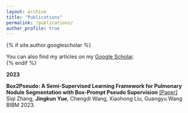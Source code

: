 ```yaml
---
layout: archive
title: "Publications"
permalink: /publications/
author_profile: true
---
```


{% if site.author.googlescholar %}
  <div class="wordwrap">You can also find my articles on my <a href="{{site.author.googlescholar}}">Google Scholar</a>.</div>
{% endif %}


**2023**

**Box2Pseudo: A Semi-Supervised Learning Framework for Pulmonary Nodule Segmentation with Box-Prompt Pseudo Supervision** [[Paper]](https://ieeexplore.ieee.org/abstract/document/10385901) \
Siqi Zhang, **Jingkun Yue**, Chengdi Wang, Xiaohong Liu, Guangyu Wang \
BIBM 2023.
